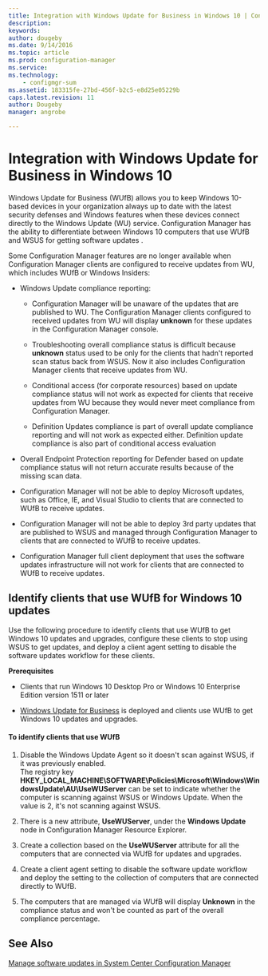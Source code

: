 ```yaml
---
title: Integration with Windows Update for Business in Windows 10 | Configuration Manager
description:
keywords:
author: dougeby
ms.date: 9/14/2016
ms.topic: article
ms.prod: configuration-manager
ms.service:
ms.technology:
	- configmgr-sum
ms.assetid: 183315fe-27bd-456f-b2c5-e8d25e05229b
caps.latest.revision: 11
author: Dougebymanager: angrobe

---
```

# Integration with Windows Update for Business in Windows 10
Windows Update for Business (WUfB) allows you to keep Windows 10-based devices in your organization always up to date with the latest security defenses and Windows features when these devices connect directly to the Windows Update (WU) service. Configuration Manager has the ability to differentiate between Windows 10 computers that use WUfB and WSUS for getting software updates .  

 Some Configuration Manager features are no longer available when Configuration Manager clients are configured to receive updates from WU, which includes WUfB or Windows Insiders:  

-   Windows Update compliance reporting:  

    -   Configuration Manager will be unaware of the updates that are published to WU. The Configuration Manager clients configured to received updates from WU will display **unknown** for these updates in the Configuration Manager console.  

    -   Troubleshooting overall compliance status is difficult  because **unknown** status used to be only for the clients that hadn't reported scan status back from WSUS.  Now it also includes Configuration Manager clients that receive updates from WU.  

    -   Conditional access (for corporate resources) based on update compliance status will not work as expected for clients that receive updates from WU because they would never meet compliance from Configuration Manager.  

    -   Definition Updates compliance is part of overall update compliance reporting and will not work as expected either.  Definition update compliance is also part of conditional access evaluation  

-   Overall Endpoint Protection reporting for Defender based on update compliance status will not return accurate results because of the   missing scan data.  

-   Configuration Manager will not be able to deploy Microsoft updates,  such as Office, IE,  and Visual Studio to clients that are connected to WUfB to receive updates.  

-   Configuration Manager will not be able to deploy 3rd party updates that are published to WSUS and managed through Configuration Manager to clients that are connected to WUfB to receive updates.  

-   Configuration Manager full client deployment that uses the software updates infrastructure will not work for clients that are connected to WUfB to receive updates.  

## Identify clients that use  WUfB for Windows 10 updates  
 Use the following procedure to identify  clients that use WUfB to get Windows 10 updates and upgrades, configure these clients to stop using WSUS to get updates, and deploy a client agent setting to disable   the software updates workflow for these clients.  

 **Prerequisites**  

-   Clients that run Windows 10 Desktop Pro or Windows 10 Enterprise Edition version 1511 or later  

-   [Windows Update for Business](https://technet.microsoft.com/library/mt622730\(v=vs.85\).aspx) is deployed and clients use WUfB to get Windows 10 updates and upgrades.  

#### To identify clients that use WUfB  

1.  Disable the Windows Update Agent so it doesn't scan against WSUS,  if it was previously enabled.   
    The registry key **HKEY_LOCAL_MACHINE\SOFTWARE\Policies\Microsoft\Windows\WindowsUpdate\AU\UseWUServer** can be set to indicate whether the computer is scanning against WSUS or Windows Update.  When the value is  2, it's not scanning against WSUS.  

2.  There is a new attribute,  **UseWUServer**, under the **Windows Update** node in Configuration Manager Resource Explorer.  

3.  Create a collection based on the **UseWUServer** attribute for all the computers that are connected via WUfB for updates and upgrades.  

4.  Create a  client agent setting to disable the software update workflow and deploy the setting to the collection of computers that are connected directly to WUfB.  

5.  The computers that are managed via WUfB will display **Unknown** in the compliance status and won't be counted as part of the overall compliance percentage.  

## See Also  
 [Manage software updates in System Center Configuration Manager](../../sum/deploy-use/manage-software-updates.md)

